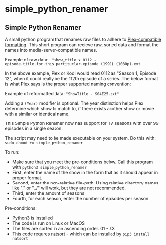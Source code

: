 # simple_python_renamer

## Simple Python Renamer


A small python program that renames raw files to adhere to [Plex-compatible formatting](https://support.plex.tv/articles/naming-and-organizing-your-tv-show-files/). This short program can recieve raw, sorted data and format the names into media-server-compatible names.

Example of raw data: ```  "show_title x 0112 - episode.title.for.this.partituclar.episode (1999) (1080p).ext ```

In the above example, Plex or Kodi would read 0112 as "Season 1, Episode 12", when it could really be the 112th episode of a series. The below format is what Plex says is the proper supported naming convention: 

Example of reformatted data: ``` "ShowTitle - S04E25.ext" ```

Adding a ``` (Year) ``` modifier is optional. The year distinction helps Plex determine which show to match to, if there exists another show or movie with a similar or identical name. 

This Simple Python Renamer now has support for TV seasons with over 99 episodes in a single season. 

The script may need to be made executable on your system. Do this with: ```sudo chmod +x simple_python_renamer ```

To run: 
 - Make sure that you meet the pre-conditions below. Call this program with ``` python3 simple_python_renamer ```
 - First, enter the name of the show in the form that as it should appear in proper format.
 - Second, enter the non-relative file-path. Using relative directory names like "." or "../" will work, but they are not recommended. 
 - Third, enter the amount of seasons
 - Fourth, for each season, enter the number of episodes per season

Pre-conditions: 
 - Python3 is installed
 - The code is run on Linux or MacOS
 - The files are sorted in an ascending order. 01 - XX
 - This code requres [natsort](https://github.com/SethMMorton/natsort) - which can be installed by ``` pip3 install natsort ```

